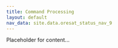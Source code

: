 ```yaml
---
title: Command Processing
layout: default
nav_data: site.data.oresat_status_nav_9
---
```



Placeholder for content...
